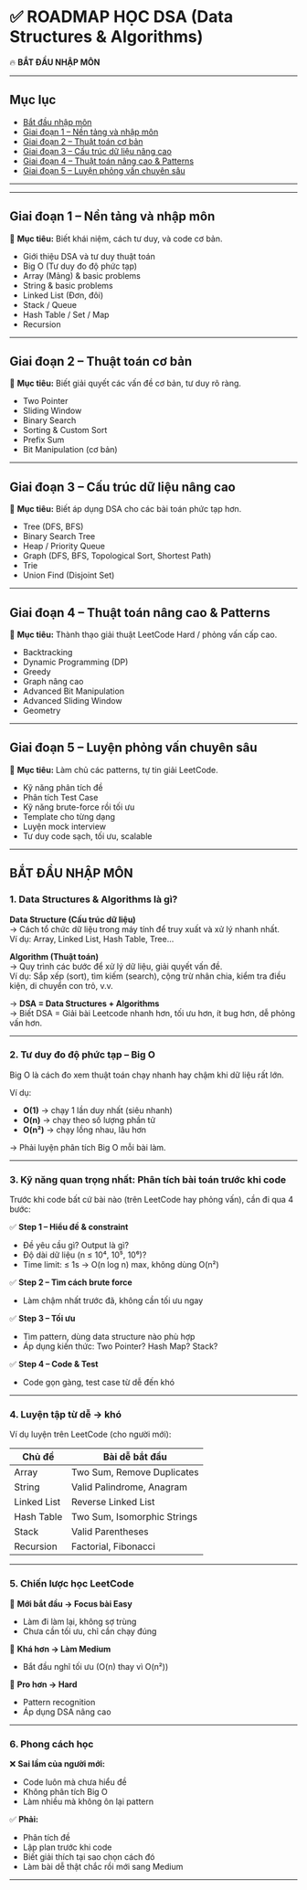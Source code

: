 # ✅ ROADMAP HỌC DSA (Data Structures & Algorithms)

🔥 **BẮT ĐẦU NHẬP MÔN**

---

## Mục lục

- [Bắt đầu nhập môn](#bắt-đầu-nhập-môn)
- [Giai đoạn 1 – Nền tảng và nhập môn](#giai-đoạn-1--nền-tảng-và-nhập-môn)
- [Giai đoạn 2 – Thuật toán cơ bản](#giai-đoạn-2--thuật-toán-cơ-bản)
- [Giai đoạn 3 – Cấu trúc dữ liệu nâng cao](#giai-đoạn-3--cấu-trúc-dữ-liệu-nâng-cao)
- [Giai đoạn 4 – Thuật toán nâng cao & Patterns](#giai-đoạn-4--thuật-toán-nâng-cao--patterns)
- [Giai đoạn 5 – Luyện phỏng vấn chuyên sâu](#giai-đoạn-5--luyện-phỏng-vấn-chuyên-sâu)

---

---

## Giai đoạn 1 – Nền tảng và nhập môn

🎯 **Mục tiêu:** Biết khái niệm, cách tư duy, và code cơ bản.

- Giới thiệu DSA và tư duy thuật toán
- Big O (Tư duy đo độ phức tạp)
- Array (Mảng) & basic problems
- String & basic problems
- Linked List (Đơn, đôi)
- Stack / Queue
- Hash Table / Set / Map
- Recursion

---

## Giai đoạn 2 – Thuật toán cơ bản

🎯 **Mục tiêu:** Biết giải quyết các vấn đề cơ bản, tư duy rõ ràng.

- Two Pointer
- Sliding Window
- Binary Search
- Sorting & Custom Sort
- Prefix Sum
- Bit Manipulation (cơ bản)

---

## Giai đoạn 3 – Cấu trúc dữ liệu nâng cao

🎯 **Mục tiêu:** Biết áp dụng DSA cho các bài toán phức tạp hơn.

- Tree (DFS, BFS)
- Binary Search Tree
- Heap / Priority Queue
- Graph (DFS, BFS, Topological Sort, Shortest Path)
- Trie
- Union Find (Disjoint Set)

---

## Giai đoạn 4 – Thuật toán nâng cao & Patterns

🎯 **Mục tiêu:** Thành thạo giải thuật LeetCode Hard / phỏng vấn cấp cao.

- Backtracking
- Dynamic Programming (DP)
- Greedy
- Graph nâng cao
- Advanced Bit Manipulation
- Advanced Sliding Window
- Geometry

---

## Giai đoạn 5 – Luyện phỏng vấn chuyên sâu

🎯 **Mục tiêu:** Làm chủ các patterns, tự tin giải LeetCode.

- Kỹ năng phân tích đề
- Phân tích Test Case
- Kỹ năng brute-force rồi tối ưu
- Template cho từng dạng
- Luyện mock interview
- Tư duy code sạch, tối ưu, scalable

---

## BẮT ĐẦU NHẬP MÔN

### 1. Data Structures & Algorithms là gì?

**Data Structure (Cấu trúc dữ liệu)**  
→ Cách tổ chức dữ liệu trong máy tính để truy xuất và xử lý nhanh nhất.  
Ví dụ: Array, Linked List, Hash Table, Tree…

**Algorithm (Thuật toán)**  
→ Quy trình các bước để xử lý dữ liệu, giải quyết vấn đề.  
Ví dụ: Sắp xếp (sort), tìm kiếm (search), cộng trừ nhân chia, kiểm tra điều kiện, di chuyển con trỏ, v.v.

→ **DSA = Data Structures + Algorithms**  
→ Biết DSA = Giải bài Leetcode nhanh hơn, tối ưu hơn, ít bug hơn, dễ phỏng vấn hơn.

---

### 2. Tư duy đo độ phức tạp – Big O

Big O là cách đo xem thuật toán chạy nhanh hay chậm khi dữ liệu rất lớn.

Ví dụ:

- **O(1)** → chạy 1 lần duy nhất (siêu nhanh)
- **O(n)** → chạy theo số lượng phần tử
- **O(n²)** → chạy lồng nhau, lâu hơn

→ Phải luyện phân tích Big O mỗi bài làm.

---

### 3. Kỹ năng quan trọng nhất: Phân tích bài toán trước khi code

Trước khi code bất cứ bài nào (trên LeetCode hay phỏng vấn), cần đi qua 4 bước:

✅ **Step 1 – Hiểu đề & constraint**

- Đề yêu cầu gì? Output là gì?
- Độ dài dữ liệu (n ≤ 10⁴, 10⁵, 10⁶)?
- Time limit: ≤ 1s → O(n log n) max, không dùng O(n²)

✅ **Step 2 – Tìm cách brute force**

- Làm chậm nhất trước đã, không cần tối ưu ngay

✅ **Step 3 – Tối ưu**

- Tìm pattern, dùng data structure nào phù hợp
- Áp dụng kiến thức: Two Pointer? Hash Map? Stack?

✅ **Step 4 – Code & Test**

- Code gọn gàng, test case từ dễ đến khó

---

### 4. Luyện tập từ dễ → khó

Ví dụ luyện trên LeetCode (cho người mới):

| Chủ đề      | Bài dễ bắt đầu              |
| ----------- | --------------------------- |
| Array       | Two Sum, Remove Duplicates  |
| String      | Valid Palindrome, Anagram   |
| Linked List | Reverse Linked List         |
| Hash Table  | Two Sum, Isomorphic Strings |
| Stack       | Valid Parentheses           |
| Recursion   | Factorial, Fibonacci        |

---

### 5. Chiến lược học LeetCode

🔹 **Mới bắt đầu → Focus bài Easy**

- Làm đi làm lại, không sợ trùng
- Chưa cần tối ưu, chỉ cần chạy đúng

🔹 **Khá hơn → Làm Medium**

- Bắt đầu nghĩ tối ưu (O(n) thay vì O(n²))

🔹 **Pro hơn → Hard**

- Pattern recognition
- Áp dụng DSA nâng cao

---

### 6. Phong cách học

❌ **Sai lầm của người mới:**

- Code luôn mà chưa hiểu đề
- Không phân tích Big O
- Làm nhiều mà không ôn lại pattern

✅ **Phải:**

- Phân tích đề
- Lập plan trước khi code
- Biết giải thích tại sao chọn cách đó
- Làm bài dễ thật chắc rồi mới sang Medium

---
